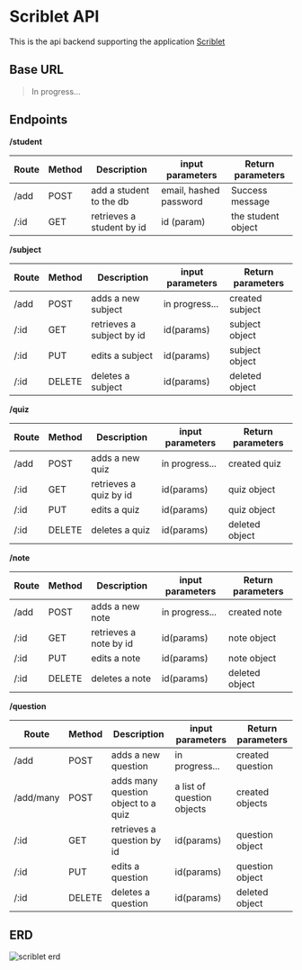 # Scriblet API
This is the api backend supporting the application [Scriblet]()

## Base URL
> In progress...

## Endpoints

**/student**

| Route | Method | Description | input parameters | Return parameters |
| --------- | --------- | --------- | --------- | --------- |
| /add | POST | add a student to the db | email, hashed password | Success message |
| /:id | GET | retrieves a student by id | id (param) | the student object |


**/subject**

| Route | Method | Description | input parameters | Return parameters |
| --------- | --------- | --------- | --------- | --------- |
| /add | POST | adds a new subject | in progress... | created subject |
| /:id | GET | retrieves a subject by id | id(params) | subject object |
| /:id | PUT | edits a subject | id(params) | subject object |
| /:id | DELETE | deletes a subject | id(params) | deleted object |


**/quiz**

| Route | Method | Description | input parameters | Return parameters |
| --------- | --------- | --------- | --------- | --------- |
| /add | POST | adds a new quiz | in progress... | created quiz |
| /:id | GET | retrieves a quiz by id | id(params) | quiz object |
| /:id | PUT | edits a quiz | id(params) | quiz object |
| /:id | DELETE | deletes a quiz | id(params) | deleted object |


**/note**

| Route | Method | Description | input parameters | Return parameters |
| --------- | --------- | --------- | --------- | --------- |
| /add | POST | adds a new note | in progress... | created note |
| /:id | GET | retrieves a note by id | id(params) | note object |
| /:id | PUT | edits a note | id(params) | note object |
| /:id | DELETE | deletes a note | id(params) | deleted object |

**/question**

| Route | Method | Description | input parameters | Return parameters |
| --------- | --------- | --------- | --------- | --------- |
| /add | POST | adds a new question | in progress... | created question |
| /add/many | POST | adds many question object to a quiz | a list of question objects | created objects |
| /:id | GET | retrieves a question by id | id(params) | question object |
| /:id | PUT | edits a question | id(params) | question object |
| /:id | DELETE | deletes a question | id(params) | deleted object |


## ERD
![scriblet erd](https://i.imgur.com/KMlmaJD.png)